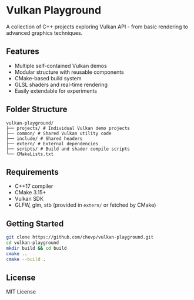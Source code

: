 # Vulkan Playground

A collection of C++ projects exploring Vulkan API - from basic rendering to advanced graphics techniques.

## Features

- Multiple self-contained Vulkan demos
- Modular structure with reusable components
- CMake-based build system
- GLSL shaders and real-time rendering
- Easily extendable for experiments

## Folder Structure

```
vulkan-playground/
├── projects/ # Individual Vulkan demo projects
├── common/ # Shared Vulkan utility code
├── include/ # Shared headers
├── extern/ # External dependencies
├── scripts/ # Build and shader compile scripts
└── CMakeLists.txt
```

## Requirements

- C++17 compiler
- CMake 3.15+
- Vulkan SDK
- GLFW, glm, stb (provided in `extern/` or fetched by CMake)

## Getting Started

```bash
git clone https://github.com/chevp/vulkan-playground.git
cd vulkan-playground
mkdir build && cd build
cmake ..
cmake --build .
```

## License

MIT License
